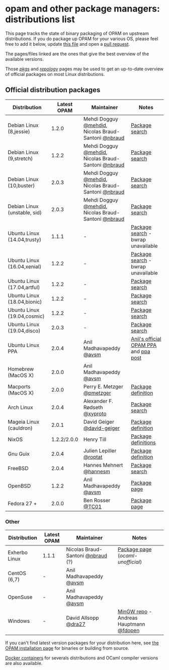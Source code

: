 # opam and other package managers: distributions list

This page tracks the state of binary packaging of OPAM on upstream
distributions. If you do package up OPAM for your various OS, please feel free
to add it below, update [this file](https://github.com/ocaml/opam/tree/master/doc/pages/Distribution.md)
and open a [pull request](https://github.com/ocaml/opam/compare).

The pages/files linked are the ones that give the best overview of the available
versions.

Those [_pkgs_](http://pkgs.org/search/opam) and
[_repology_](https://repology.org/project/opam/versions) pages may be used to
get an up-to-date overview of official packages on most Linux distributions.

## Official distribution packages

| Distribution                  | Latest OPAM | Maintainer                                                                                                        | Notes |
|-------------                  |-------------|-----------                                                                                                        |-------|
| Debian Linux (8,jessie)       | 1.2.0       | Mehdi Dogguy [@mehdid](https://github.com/mehdid), Nicolas Braud-Santoni [@nbraud](https://www.github.com/nbraud) | [Package search](https://packages.debian.org/search?keywords=opam&searchon=names&suite=all&section=all)
| Debian Linux (9,stretch)      | 1.2.2       | Mehdi Dogguy [@mehdid](https://github.com/mehdid), Nicolas Braud-Santoni [@nbraud](https://www.github.com/nbraud) | [Package search](https://packages.debian.org/search?keywords=opam&searchon=names&suite=all&section=all)
| Debian Linux (10,buster)      | 2.0.3       | Mehdi Dogguy [@mehdid](https://github.com/mehdid), Nicolas Braud-Santoni [@nbraud](https://www.github.com/nbraud) | [Package search](https://packages.debian.org/search?keywords=opam&searchon=names&suite=all&section=all)
| Debian Linux (unstable, sid)  | 2.0.3       | Mehdi Dogguy [@mehdid](https://github.com/mehdid), Nicolas Braud-Santoni [@nbraud](https://www.github.com/nbraud) | [Package search](https://packages.debian.org/search?keywords=opam&searchon=names&suite=all&section=all)
| Ubuntu Linux (14.04,trusty)   | 1.1.1       | -                                                                                                                 | [Package search](http://packages.ubuntu.com/search?keywords=opam&searchon=names&suite=all&section=all) - bwrap unavailable
| Ubuntu Linux (16.04,xenial)   | 1.2.2       | -                                                                                                                 | [Package search](http://packages.ubuntu.com/search?keywords=opam&searchon=names&suite=all&section=all) - bwrap unavailable
| Ubuntu Linux (17.04,artful)   | 1.2.2       | -                                                                                                                 | [Package search](http://packages.ubuntu.com/search?keywords=opam&searchon=names&suite=all&section=all)
| Ubuntu Linux (18.04,bionic)   | 1.2.2       | -                                                                                                                 | [Package search](http://packages.ubuntu.com/search?keywords=opam&searchon=names&suite=all&section=all)
| Ubuntu Linux (19.04,cosmic)   | 1.2.2       | -                                                                                                                 | [Package search](http://packages.ubuntu.com/search?keywords=opam&searchon=names&suite=all&section=all)
| Ubuntu Linux (19.04,disco)    | 2.0.3       | -                                                                                                                 | [Package search](http://packages.ubuntu.com/search?keywords=opam&searchon=names&suite=all&section=all)
| Ubuntu Linux PPA              | 2.0.4       | Anil Madhavapeddy [@avsm](https://www.github.com/avsm)                                                            | [Anil's official OPAM PPA](https://launchpad.net/~avsm) and [ppa post](https://discuss.ocaml.org/t/opam-2-0-experimental-ppas/2446)
| Homebrew (MacOS X)            | 2.0.0       | Anil Madhavapeddy [@avsm](https://www.github.com/avsm)                                                            |
| Macports (MacOS X)            | 2.0.0       | Perry E. Metzger [@pmetzger](https://www.github.com/pmetzger)                                                     | [Package definition](https://github.com/macports/macports-ports/blob/master/sysutils/opam/Portfile)
| Arch Linux                    | 2.0.4       | Alexander F. Rødseth [@xyproto](https://github.com/xyproto)                                                       | [Package search](https://www.archlinux.org/packages/?sort=&q=opam)
| Mageia Linux (cauldron)       | 2.0.1       | David Geiger [@david-geiger](https://www.github.com/david-geiger)                                                 | [Package definition](http://svnweb.mageia.org/packages/cauldron/opam/current/SPECS/opam.spec?view=markup)
| NixOS                         | 1.2.2/2.0.0 | Henry Till                                                                                                        | [Package definitions](https://github.com/NixOS/nixpkgs/tree/master/pkgs/development/tools/ocaml/opam)
| Gnu Guix                      | 2.0.4       | Julien Lepiller [@roptat](https://github.com/roptat)                                                              | [Package definition](https://git.savannah.gnu.org/cgit/guix.git/tree/gnu/packages/ocaml.scm#n428)
| FreeBSD                       | 2.0.4       | Hannes Mehnert [@hannesm](https://www.github.com/hannesm)                                                         | [Package search](http://www.freebsd.org/cgi/ports.cgi?query=opam&stype=all)
| OpenBSD                       | 1.2.2       | Anil Madhavapeddy [@avsm](https://www.github.com/avsm)                                                            | [Package page](http://ports.su/sysutils/opam,-main)
| Fedora 27 +                   | 2.0.0       | Ben Rosser [@TC01](https://www.github.com/TC01)                                                                   | [Package page](https://apps.fedoraproject.org/packages/opam)

### Other

| Distribution                  | Latest OPAM | Maintainer                                                         | Notes |
|-------------                  |-------------|-----------                                                         |-------|
| Exherbo Linux                 | 1.1.1       | Nicolas Braud-Santoni [@nbraud](https://www.github.com/nbraud) (?) | [Package page](http://git.exherbo.org/summer/packages/dev-ocaml/opam/index.html) (_ocaml-unofficial_)
| CentOS (6,7)                  | -           | Anil Madhavapeddy [@avsm](https://www.github.com/avsm)             |
| OpenSuse                      | -           | Anil Madhavapeddy [@avsm](https://www.github.com/avsm)             |
| Windows                       | -           | David Allsopp [@dra27](https://www.github.com/dra27)               | [MinGW repo](https://github.com/fdopen/opam-repository-mingw) - Andreas Hauptmann [@fdopen](https://www.github.com/fdopen)


If you can't find latest version packages for your distribution here, see [the
OPAM installation page](Install.html) for binaries or building from source.

[Docker containers](http://hub.docker.com/r/ocaml/opam) for severals
distributions and OCaml compiler versions are also available.
